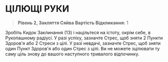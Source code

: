 ﻿# ЦІЛЮЩІ РУКИ

> **Рівень 2, Закляття Сяйва**
> **Вартість Відкликання:** 1

Зробіть Кидок Заклинання (13) і націльтеся на істоту, окрім себе, в Рукопашному радіусі. У разі успіху, зазначте Стрес, щоб зняти 2 Пункти Здоров'я або 2 Стреси з цілі. У разі невдачі, зазначте Стрес, щоб зняти один Пункт Здоров'я або один Стрес з цілі. Ви не можете зцілювати ту саму ціль знову до вашого наступного тривалого відпочинку.